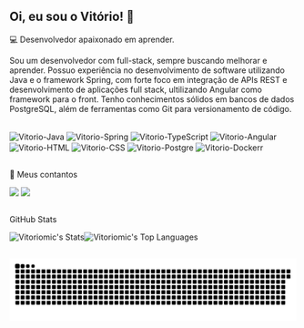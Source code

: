 ## Oi, eu sou o Vitório! 👋

💻 Desenvolvedor apaixonado em aprender.

Sou um desenvolvedor com full-stack, sempre buscando melhorar e aprender.
Possuo experiência no desenvolvimento de software utilizando Java e o framework Spring,
com forte foco em integração de APIs REST e desenvolvimento de aplicações full stack,
ultilizando Angular como framework para o front. 
Tenho conhecimentos sólidos em bancos de dados PostgreSQL,
além de ferramentas como Git para versionamento de código.

<div style="display: inline_block"><br>
  <img align="center" alt="Vitorio-Java" height="30" width="40" src= "https://cdn.jsdelivr.net/gh/devicons/devicon@latest/icons/java/java-original.svg" />
  <img align="center" alt="Vitorio-Spring" height="30" width="40" src="https://cdn.jsdelivr.net/gh/devicons/devicon@latest/icons/spring/spring-original.svg" /> 
  <img align="center" alt="Vitorio-TypeScript" height="30" width="40" src="https://cdn.jsdelivr.net/gh/devicons/devicon@latest/icons/typescript/typescript-original.svg" />         
  <img align="center" alt="Vitorio-Angular" height="30" width="40" src="https://cdn.jsdelivr.net/gh/devicons/devicon@latest/icons/angular/angular-original.svg" />
  <img align="center" alt="Vitorio-HTML" height="30" width="40" src="https://cdn.jsdelivr.net/gh/devicons/devicon@latest/icons/html5/html5-original.svg" />
  <img align="center" alt="Vitorio-CSS" height="30" width="40" src="https://cdn.jsdelivr.net/gh/devicons/devicon@latest/icons/css3/css3-original.svg" />
  <img align="center" alt="Vitorio-Postgre" height="30" width="40" src="https://cdn.jsdelivr.net/gh/devicons/devicon@latest/icons/postgresql/postgresql-plain.svg" /> 
  <img align="center" alt="Vitorio-Dockerr" height="30" width="40" src="https://cdn.jsdelivr.net/gh/devicons/devicon@latest/icons/docker/docker-plain-wordmark.svg" />
</div>                 

##

📩 Meus contantos

<div> 
  <a href = "mailto:vitoriomicheletto@gmail.com"><img src="https://img.shields.io/badge/Gmail-D14836?style=for-the-badge&logo=gmail&logoColor=white" target="_blank"></a>
  <a href="https://www.linkedin.com/in/vitorio-micheletto/" target="_blank"><img src="https://img.shields.io/badge/-LinkedIn-%230077B5?style=for-the-badge&logo=linkedin&logoColor=white" target="_blank"></a> 
  
</div>

##

  <a> GitHub Stats</a>
  
![Vitoriomic's Stats](https://github-readme-stats.vercel.app/api?username=Vitoriomic&line_height=20&card_width=290&theme=react&show_icons=true&hide_border=true&count_private=true)![Vitoriomic's Top Languages](https://github-readme-stats.vercel.app/api/top-langs/?username=Vitoriomic&theme=react&show_icons=true&hide_border=true&layout=compact)

##

<picture align="center">
  <source media="(prefers-color-scheme: dark)" srcset="https://raw.githubusercontent.com/Vitoriomic/Vitoriomic/output/github-contribution-grid-snake-dark.svg">
  <source media="(prefers-color-scheme: light)" srcset="https://raw.githubusercontent.com/Vitoriomic/Vitoriomic/output/github-contribution-grid-snake-dark.svg">
  <img align="center" alt="github contribution grid snake animation" src="https://raw.githubusercontent.com/Vitoriomic/Vitoriomic/output/github-contribution-grid-snake.svg">
</picture>
